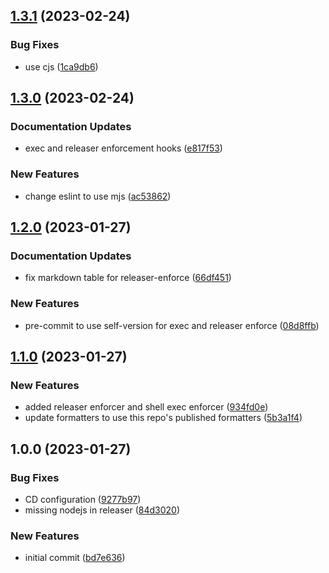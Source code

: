 ## [1.3.1](https://github.com/tr8team/gotrade-pre-commit-hooks/compare/v1.3.0...v1.3.1) (2023-02-24)


### Bug Fixes

* use cjs ([1ca9db6](https://github.com/tr8team/gotrade-pre-commit-hooks/commit/1ca9db61eb00b97227b323d235e33276ce6ed282))

## [1.3.0](https://github.com/tr8team/gotrade-pre-commit-hooks/compare/v1.2.0...v1.3.0) (2023-02-24)


### Documentation Updates

* exec and releaser enforcement hooks ([e817f53](https://github.com/tr8team/gotrade-pre-commit-hooks/commit/e817f53e59a97a2e1057438dafc4168da404e08b))


### New Features

* change eslint to use mjs ([ac53862](https://github.com/tr8team/gotrade-pre-commit-hooks/commit/ac5386223884184a1fa078e83c4a0b480bd08d79))

## [1.2.0](https://github.com/tr8team/gotrade-pre-commit-hooks/compare/v1.1.0...v1.2.0) (2023-01-27)


### Documentation Updates

* fix markdown table for releaser-enforce ([66df451](https://github.com/tr8team/gotrade-pre-commit-hooks/commit/66df4519da402ee4984163601e851a90cad12962))


### New Features

* pre-commit to use self-version for exec and releaser enforce ([08d8ffb](https://github.com/tr8team/gotrade-pre-commit-hooks/commit/08d8ffb1c362184db6730cdc3e09e9480c5eb800))

## [1.1.0](https://github.com/tr8team/gotrade-pre-commit-hooks/compare/v1.0.0...v1.1.0) (2023-01-27)


### New Features

* added releaser enforcer and shell exec enforcer ([934fd0e](https://github.com/tr8team/gotrade-pre-commit-hooks/commit/934fd0e3826e1967fd6953d713bcb98c09269105))
* update formatters to use this repo's published formatters ([5b3a1f4](https://github.com/tr8team/gotrade-pre-commit-hooks/commit/5b3a1f4095766ed33a1ccfa5a8142564687ca58d))

## 1.0.0 (2023-01-27)


### Bug Fixes

* CD configuration ([9277b97](https://github.com/tr8team/gotrade-pre-commit-hooks/commit/9277b97b73e47afdf3cc743b115f955fec8d85cf))
* missing nodejs in releaser ([84d3020](https://github.com/tr8team/gotrade-pre-commit-hooks/commit/84d3020e2713cb277e4abe4cb56ab8a8e1448330))


### New Features

* initial commit ([bd7e636](https://github.com/tr8team/gotrade-pre-commit-hooks/commit/bd7e6361f6a52c7eb94a4055de46f1bf1bb00481))
